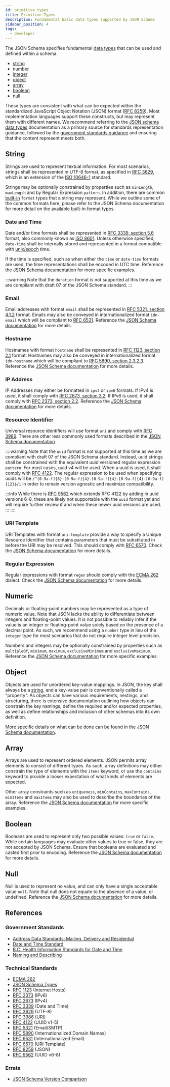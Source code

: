 ```yaml
---
id: primitive_types
title: Primitive Types
description: Fundamental basic data types supported by JSON Schema
sidebar_position: 4
tags:
  - developer
---
```


The JSON Schema specifies fundamental
[data types](https://json-schema.org/understanding-json-schema/reference/type)
that can be used and defined within a schema.

- [string](https://json-schema.org/understanding-json-schema/reference/string)
- [number](https://json-schema.org/understanding-json-schema/reference/numeric#number)
- [integer](https://json-schema.org/understanding-json-schema/reference/numeric#integer)
- [object](https://json-schema.org/understanding-json-schema/reference/object)
- [array](https://json-schema.org/understanding-json-schema/reference/array)
- [boolean](https://json-schema.org/understanding-json-schema/reference/boolean)
- [null](https://json-schema.org/understanding-json-schema/reference/null)

These types are consistent with what can be expected within the standardized JavaScript Object Notation (JSON) format
([RFC 8259](https://datatracker.ietf.org/doc/html/rfc8259)). Most implementation languages support these constructs, but
may represent them with different names. We recommend referring to the
[JSON schema data types](https://json-schema.org/understanding-json-schema/reference/type) documentation as a primary
source for standards representation guidance, followed by the [government standards guidance](#government-standards) and
ensuring that the content represent meets both.

## String

Strings are used to represent textual information. For most scenarios, strings shall be represented in UTF-8 format, as
specified in [RFC 3629](https://datatracker.ietf.org/doc/html/rfc3629), which is an extension of the [ISO 10646-1](https://www.iso.org/standard/76835.html)
standard.

Strings may be optionally constrained by properties such as `minLength`, `maxLength` and by Regular Expression
`pattern`. In addition, there are common
[built-in](https://json-schema.org/understanding-json-schema/reference/string#built-in-formats) `format` types that a
string may represent. While we outline some of the common formats here, please refer to the JSON Schema documentation
for more detail on the available built-in format types.

### Date and Time

Date and/or time formats shall be represented in
[RFC 3339, section 5.6](https://datatracker.ietf.org/doc/html/rfc3339#section-5.6) format, also commonly known as
[ISO 8601](https://www.iso.org/iso-8601-date-and-time-format.html). Unless otherwise specified, `date-time` shall be
internally stored and represented in a format compatible with [unix/epoch](https://en.wikipedia.org/wiki/Unix_time)
time.

If the time is specified, such as when either the `time` or `date-time` formats are used, the time representations
shall be encoded in UTC time. Reference the
[JSON Schema documentation](https://json-schema.org/understanding-json-schema/reference/string#dates-and-times) for more
specific examples.

:::warning
Note that the `duration` format is not supported at this time as we are compliant with draft 07 of the JSON Schema standard.
:::

### Email

Email addresses with format `email` shall be represented in
[RFC 5321, section 4.1.2](https://datatracker.ietf.org/doc/html/rfc5321#section-4.1.2) format. Emails may also be
conveyed in internationalized format `idn-email` which will be compliant to
[RFC 6531](https://datatracker.ietf.org/doc/html/rfc6531). Reference the
[JSON Schema documentation](https://json-schema.org/understanding-json-schema/reference/string#email-addresses) for more
details.

### Hostname

Hostnames with format `hostname` shall be represented in
[RFC 1123, section 2.1](https://datatracker.ietf.org/doc/html/rfc1123#section-2) format. Hostnames may also be conveyed
in internationalized format `idn-hostname` which will be compliant to
[RFC 5890, section 2.3.2.3](https://datatracker.ietf.org/doc/html/rfc5890#section-2.3.2.3). Reference the
[JSON Schema documentation](https://json-schema.org/understanding-json-schema/reference/string#hostnames) for more
details.

### IP Address

IP Addresses may either be formatted in `ipv4` or `ipv6` formats. If IPv4 is used, it shall comply with
[RFC 2673, section 3.2](https://datatracker.ietf.org/doc/html/rfc2673#section-3.2). If IPv6 is used, it shall comply
with [RFC 2373, section 2.2](https://datatracker.ietf.org/doc/html/rfc2373#section-2.2). Reference the
[JSON Schema documentation](https://json-schema.org/understanding-json-schema/reference/string#ip-addresses) for more
details.

### Resource Identifier

Universal resource identifiers will use format `uri` and comply with
[RFC 3986](https://datatracker.ietf.org/doc/html/rfc3986). There are other less commonly used formats described in the
[JSON Schema documentation](https://json-schema.org/understanding-json-schema/reference/string#resource-identifiers).

::::warning
Note that the `uuid` format is not supported at this time as we are compliant with draft 07 of the JSON Schema standard.
Instead, uuid strings shall be constrained with the equivalent uuid versioned regular expression `pattern`. For most
cases, uuid v4 will be used. When a uuid is used, it shall comply with
[RFC 4122](https://datatracker.ietf.org/doc/html/rfc4122). The regular expression to be used when specifying uuids will
be `/^[0-9a-f]{8}-[0-9a-f]{4}-[0-9a-f]{4}-[0-9a-f]{4}-[0-9a-f]{12}$/i` in order to remain version agnostic and maximize
compatibility.

  :::info
  While there is [RFC 9562](https://datatracker.ietf.org/doc/html/rfc9562) which extends RFC 4122 by adding in uuid
  versions 6-8, these are likely not supportable with the `uuid` format yet and will require further review if and when
  these newer uuid versions are used.
  :::
::::

### URI Template

URI Templates with format `uri-template` provide a way to specify a Unique Resource Identifier that contains parameters
that must be substituted in before the URI may be resolved. This should comply with
[RFC 6570](https://datatracker.ietf.org/doc/html/rfc6570). Check the
[JSON Schema documentation](https://json-schema.org/understanding-json-schema/reference/string#uri-template) for
more details.

### Regular Expression

Regular expressions with format `regex` should comply with the
[ECMA 262](https://ecma-international.org/publications-and-standards/standards/ecma-262/) dialect. Check the
[JSON Schema documentation](https://json-schema.org/understanding-json-schema/reference/string#regular-expressions) for
more details.

## Numeric

Decimals or floating-point numbers may be represented as a type of numeric value. Note that JSON lacks the ability to
differentiate between integers and floating-point values. It is not possible to reliably infer if the value is an
integer or floating-point value solely based on the presence of a decimal point. As such, we recommend using a `number`
type in lieu of the `integer` type for most scenarios that do not require integer level precision.

Numbers and integers may be optionally constrained by properties such as `multipleOf`, `minimum`, `maximum`,
`exclusiveMinimum` and `exclusiveMaximum`. Reference the
[JSON Schema documentation](https://json-schema.org/understanding-json-schema/reference/numeric) for more specific
examples.

## Object

Objects are used for unordered key-value mappings. In JSON, the key shall always be a [string](#string), and a
key-value pair is conventionally called a "property". As objects can have various requirements, nestings, and
structuring, there is extensive documentation outlining how objects can constrain the key namings, define the required
and/or expected properties, as well as define relationships and inclusion of other schemas into its own definition.

More specific details on what can be done can be found in the
[JSON Schema documentation](https://json-schema.org/understanding-json-schema/reference/object).

## Array

Arrays are used to represent ordered elements. JSON permits array elements to consist of different types. As such,
array definitions may either constrain the type of elements with the `items` keyword, or use the `contains` keyword to
provide a looser expectation of what kinds of elements are expected.

Other array constraints such as `uniqueness`, `minContains`, `maxContains`, `minItems` and `maxItems` may also be used
to describe the boundaries of the array. Reference the
[JSON Schema documentation](https://json-schema.org/understanding-json-schema/reference/array) for more specific examples.

## Boolean

Booleans are used to represent only two possible values: `true` or `false`. While certain languages may evaluate other
values to true or false, they are not accepted by JSON Schema. Ensure that booleans are evaluated and casted first
prior to encoding. Reference the
[JSON Schema documentation](https://json-schema.org/understanding-json-schema/reference/boolean) for more details.

## Null

Null is used to represent no value, and can only have a single acceptable value `null`. Note that null does not equate
to the absence of a value, or undefined. Reference the
[JSON Schema documentation](https://json-schema.org/understanding-json-schema/reference/null) for more details.

## References

### Government Standards

- [Address Data Standards: Mailing, Delivery and Residential](https://www2.gov.bc.ca/assets/gov/government/services-for-government-and-broader-public-sector/information-technology-services/standards-files/address_data_standards_-_mailing_delivery_residential.pdf)
- [Date and Time Standard](https://www2.gov.bc.ca/assets/gov/government/services-for-government-and-broader-public-sector/information-technology-services/standards-files/date_and_time_standard.pdf)
- [B.C. Health Information Standards for Date and Time](https://www2.gov.bc.ca/gov/content/health/practitioner-professional-resources/health-information-standards/standards-catalogue/date-time)
- [Naming and Describing](https://bcgov.github.io/data-publication/pages/dsg_naming_describing.html)

### Technical Standards

- [ECMA 262](https://ecma-international.org/publications-and-standards/standards/ecma-262/)
- [JSON Schema Types](https://json-schema.org/understanding-json-schema/reference/type)
- [RFC 1123](https://datatracker.ietf.org/doc/html/rfc1123) (Internet Hosts)
- [RFC 2373](https://datatracker.ietf.org/doc/html/rfc2373) (IPv6)
- [RFC 2673](https://datatracker.ietf.org/doc/html/rfc2673) (IPv4)
- [RFC 3339](https://datatracker.ietf.org/doc/html/rfc3339) (Date and Time)
- [RFC 3629](https://datatracker.ietf.org/doc/html/rfc3629) (UTF-8)
- [RFC 3986](https://datatracker.ietf.org/doc/html/rfc3986) (URI)
- [RFC 4122](https://datatracker.ietf.org/doc/html/rfc4122) (UUID v1-5)
- [RFC 5321](https://datatracker.ietf.org/doc/html/rfc5321) (Email/SMTP)
- [RFC 5890](https://datatracker.ietf.org/doc/html/rfc5890) (Internationalized Domain Names)
- [RFC 6531](https://datatracker.ietf.org/doc/html/rfc6531) (Internationalized Email)
- [RFC 6570](https://datatracker.ietf.org/doc/html/rfc6570) (URI Template)
- [RFC 8259](https://datatracker.ietf.org/doc/html/rfc8259) (JSON)
- [RFC 9562](https://datatracker.ietf.org/doc/html/rfc9562) (UUID v6-8)

### Errata

- [JSON Schema Version Comparison](https://ajv.js.org/guide/schema-language.html#json-schema)
